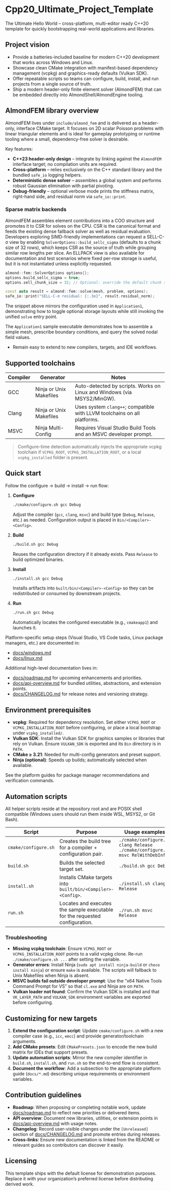 # Cpp20_Ultimate_Project_Template

The Ultimate Hello World – cross-platform, multi-editor ready C++20 template for quickly bootstrapping real-world applications and libraries.

## Project vision
- Provide a batteries-included baseline for modern C++20 development that works across Windows and Linux.
- Showcase clean CMake integration with manifest-based dependency management (vcpkg) and graphics-ready defaults (Vulkan SDK).
- Offer repeatable scripts so teams can configure, build, install, and run projects from a single source of truth.
- Ship a modern header-only finite element solver (AlmondFEM) that can be embedded directly into AlmondShell/AlmondEngine tooling.

## AlmondFEM library overview

AlmondFEM lives under `include/almond_fem` and is delivered as a header-only, interface CMake target. It focuses on 2D
scalar Poisson problems with linear triangular elements and is ideal for gameplay prototyping or runtime tooling where a
small, dependency-free solver is desirable.

Key features:

- **C++23 header-only design** – integrate by linking against the `AlmondFEM` interface target; no compilation units are required.
- **Cross-platform** – relies exclusively on the C++ standard library and the bundled `safe_io` logging helpers.
- **Deterministic dense solver** – assembles a global system and performs robust Gaussian elimination with partial pivoting.
- **Debug-friendly** – optional verbose mode prints the stiffness matrix, right-hand side, and residual norm via `safe_io::print`.

### Sparse matrix backends

AlmondFEM assembles element contributions into a COO structure and promotes it to CSR for solves on the CPU. CSR is the canonical
format and feeds the existing dense fallback solver as well as residual evaluation. Developers exploring SIMD-friendly
implementations can request a SELL-C-σ view by enabling `SolverOptions::build_sellc_sigma` (defaults to a chunk size of 32 rows),
which keeps CSR as the source of truth while grouping similar row lengths per slice. An ELLPACK view is also available for
documentation and test scenarios where fixed per-row storage is useful, but it is not instantiated unless explicitly requested.

```cpp
almond::fem::SolverOptions options{};
options.build_sellc_sigma = true;
options.sell_chunk_size = 32; // Optional: override the default chunk size.

const auto result = almond::fem::solve(mesh, problem, options);
safe_io::print("SELL-C-σ residual: {:.3e}", result.residual_norm);
```

The snippet above mirrors the configuration used in `Application1`, demonstrating how to toggle optional storage layouts while
still invoking the unified `solve` entry point.

The `Application1` sample executable demonstrates how to assemble a simple mesh, prescribe boundary conditions, and
query the solved nodal field values.
- Remain easy to extend to new compilers, targets, and IDE workflows.

## Supported toolchains
| Compiler | Generator | Notes |
| --- | --- | --- |
| GCC | Ninja or Unix Makefiles | Auto-detected by scripts. Works on Linux and Windows (via MSYS2/MinGW). |
| Clang | Ninja or Unix Makefiles | Uses system `clang++`; compatible with LLVM toolchains on all platforms. |
| MSVC | Ninja Multi-Config | Requires Visual Studio Build Tools and an MSVC developer prompt. |

> Configure-time detection automatically injects the appropriate vcpkg toolchain if `VCPKG_ROOT`, `VCPKG_INSTALLATION_ROOT`, or a local `vcpkg_installed` folder is present.

## Quick start
Follow the configure → build → install → run flow:

1. **Configure**
   ```bash
   ./cmake/configure.sh gcc Debug
   ```
   Adjust the compiler (`gcc`, `clang`, `msvc`) and build type (`Debug`, `Release`, etc.) as needed. Configuration output is placed in `Bin/<Compiler>-<Config>`.

2. **Build**
   ```bash
   ./build.sh gcc Debug
   ```
   Reuses the configuration directory if it already exists. Pass `Release` to build optimized binaries.

3. **Install**
   ```bash
   ./install.sh gcc Debug
   ```
   Installs artifacts into `built/bin/<Compiler>-<Config>` so they can be redistributed or consumed by downstream projects.

4. **Run**
   ```bash
   ./run.sh gcc Debug
   ```
   Automatically locates the configured executable (e.g., `cmakeapp1`) and launches it.

Platform-specific setup steps (Visual Studio, VS Code tasks, Linux package managers, etc.) are documented in:
- [docs/windows.md](docs/windows.md)
- [docs/linux.md](docs/linux.md)

Additional high-level documentation lives in:
- [docs/roadmap.md](docs/roadmap.md) for upcoming enhancements and priorities.
- [docs/api-overview.md](docs/api-overview.md) for bundled utilities, abstractions, and extension points.
- [docs/CHANGELOG.md](docs/CHANGELOG.md) for release notes and versioning strategy.

## Environment prerequisites
- **vcpkg**: Required for dependency resolution. Set either `VCPKG_ROOT` or `VCPKG_INSTALLATION_ROOT` before configuring, or place a local bootstrap under `vcpkg_installed/`.
- **Vulkan SDK**: Install the Vulkan SDK for graphics samples or libraries that rely on Vulkan. Ensure `VULKAN_SDK` is exported and its `Bin` directory is in `PATH`.
- **CMake ≥ 3.21**: Needed for multi-config generators and preset support.
- **Ninja (optional)**: Speeds up builds; automatically selected when available.

See the platform guides for package manager recommendations and verification commands.

## Automation scripts
All helper scripts reside at the repository root and are POSIX shell compatible (Windows users should run them inside WSL, MSYS2, or Git Bash).

| Script | Purpose | Usage examples |
| --- | --- | --- |
| `cmake/configure.sh` | Creates the build tree for a compiler + configuration pair. | `./cmake/configure.sh clang Release`<br>`./cmake/configure.sh msvc RelWithDebInfo` |
| `build.sh` | Builds the selected target set. | `./build.sh gcc Debug` |
| `install.sh` | Installs CMake targets into `built/bin/<Compiler>-<Config>`. | `./install.sh clang Release` |
| `run.sh` | Locates and executes the sample executable for the requested configuration. | `./run.sh msvc Release` |

### Troubleshooting
- **Missing vcpkg toolchain**: Ensure `VCPKG_ROOT` or `VCPKG_INSTALLATION_ROOT` points to a valid vcpkg clone. Re-run `./cmake/configure.sh ...` after setting the variable.
- **Generator errors**: Install Ninja (`sudo apt install ninja-build` or `choco install ninja`) or ensure `make` is available. The scripts will fallback to Unix Makefiles when Ninja is absent.
- **MSVC builds fail outside developer prompt**: Use the “x64 Native Tools Command Prompt for VS” so that `cl.exe` and Ninja are on `PATH`.
- **Vulkan loader not found**: Confirm the Vulkan SDK is installed and that `VK_LAYER_PATH` and `VULKAN_SDK` environment variables are exported before configuring.

## Customizing for new targets
1. **Extend the configuration script**: Update `cmake/configure.sh` with a new compiler case (e.g., `icc`, `emcc`) and provide generator/toolchain arguments.
2. **Add CMake presets**: Edit `CMakePresets.json` to encode the new build matrix for IDEs that support presets.
3. **Update automation scripts**: Mirror the new compiler identifier in `build.sh`, `install.sh`, and `run.sh` so the end-to-end flow is consistent.
4. **Document the workflow**: Add a subsection to the appropriate platform guide (`docs/*.md`) describing unique requirements or environment variables.

## Contribution guidelines
- **Roadmap**: When proposing or completing notable work, update [docs/roadmap.md](docs/roadmap.md) to reflect new priorities or delivered items.
- **API overview**: Document new libraries, utilities, or extension points in [docs/api-overview.md](docs/api-overview.md) with usage notes.
- **Changelog**: Record user-visible changes under the `[Unreleased]` section of [docs/CHANGELOG.md](docs/CHANGELOG.md) and promote entries during releases.
- **Cross-links**: Ensure new documentation is linked from the README or relevant guides so contributors can discover it easily.

## Licensing
This template ships with the default license for demonstration purposes. Replace it with your organization’s preferred license before distributing derived work.

